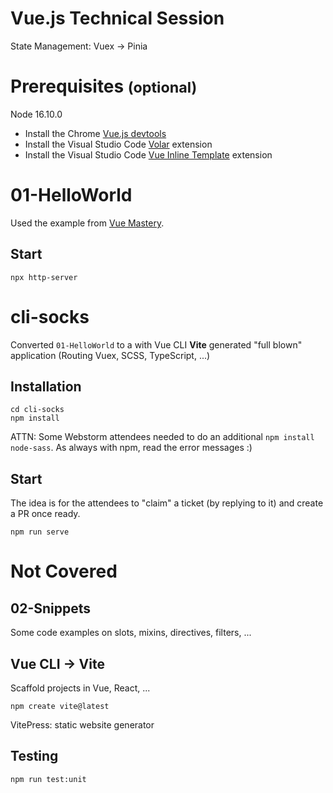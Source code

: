 Vue.js Technical Session
========================

State Management: Vuex -> Pinia

# Prerequisites <small>(optional)</small>

Node 16.10.0


- Install the Chrome [Vue.js devtools](https://chrome.google.com/webstore/detail/vuejs-devtools/nhdogjmejiglipccpnnnanhbledajbpd?hl=en)
- Install the Visual Studio Code [Volar](https://marketplace.visualstudio.com/items?itemName=Vue.volar) extension
- Install the Visual Studio Code [Vue Inline Template](https://marketplace.visualstudio.com/items?itemName=faisalhakim47.vue-inline-template) extension


# 01-HelloWorld

Used the example from [Vue Mastery](https://www.vuemastery.com).

## Start
```
npx http-server
```


# cli-socks

Converted `01-HelloWorld` to a with Vue CLI **Vite** generated "full blown" application
(Routing Vuex, SCSS, TypeScript, ...)

## Installation
```
cd cli-socks
npm install
```

ATTN: Some Webstorm attendees needed to do an additional `npm install node-sass`.
As always with npm, read the error messages :)


## Start

The idea is for the attendees to "claim" a ticket (by replying to it) and
create a PR once ready. 

```
npm run serve
```


# Not Covered

## 02-Snippets

Some code examples on slots, mixins, directives, filters, ...


## Vue CLI -> Vite

Scaffold projects in Vue, React, ...

```
npm create vite@latest
```

VitePress: static website generator


## Testing

```
npm run test:unit
```
